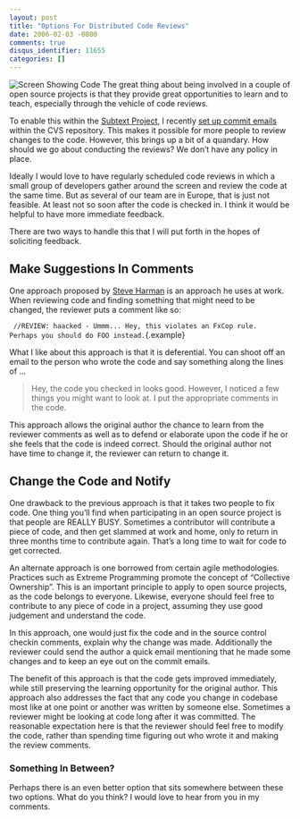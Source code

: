 ```yaml
---
layout: post
title: "Options For Distributed Code Reviews"
date: 2006-02-03 -0800
comments: true
disqus_identifier: 11655
categories: []
---
```

![Screen Showing Code](http://haacked.com/images/CodeReview.jpg) The
great thing about being involved in a couple of open source projects is
that they provide great opportunities to learn and to teach, especially
through the vehicle of code reviews.

To enable this within the [Subtext
Project](http://subtextproject.com/ "Subtext Project Website"), I
recently [set up commit
emails](/archive/2006/01/17/SettingUpCVSCommitEmailsInSourceForge.aspx "setting up commit emails in CVS")
within the CVS repository. This makes it possible for more people to
review changes to the code. However, this brings up a bit of a quandary.
How should we go about conducting the reviews? We don’t have any policy
in place.

Ideally I would love to have regularly scheduled code reviews in which a
small group of developers gather around the screen and review the code
at the same time. But as several of our team are in Europe, that is just
not feasible. At least not so soon after the code is checked in. I think
it would be helpful to have more immediate feedback.

There are two ways to handle this that I will put forth in the hopes of
soliciting feedback.

Make Suggestions In Comments
----------------------------

One approach proposed by [Steve
Harman](http://stevenharman.net/blog/ "Steve Harman's Blog") is an
approach he uses at work. When reviewing code and finding something that
might need to be changed, the reviewer puts a comment like so:

` //REVIEW: haacked - Ummm... Hey, this violates an FxCop rule.  Perhaps you should do FOO instead.`{.example}

What I like about this approach is that it is deferential. You can shoot
off an email to the person who wrote the code and say something along
the lines of ...

> Hey, the code you checked in looks good. However, I noticed a few
> things you might want to look at. I put the appropriate comments in
> the code.

This approach allows the original author the chance to learn from the
reviewer comments as well as to defend or elaborate upon the code if he
or she feels that the code is indeed correct. Should the original author
not have time to change it, the reviewer can return to change it.

Change the Code and Notify
--------------------------

One drawback to the previous approach is that it takes two people to fix
code. One thing you’ll find when participating in an open source project
is that people are REALLY BUSY. Sometimes a contributor will contribute
a piece of code, and then get slammed at work and home, only to return
in three months time to contribute again. That’s a long time to wait for
code to get corrected.

An alternate approach is one borrowed from certain agile methodologies.
Practices such as Extreme Programming promote the concept of “Collective
Ownership”. This is an important principle to apply to open source
projects, as the code belongs to everyone. Likewise, everyone should
feel free to contribute to any piece of code in a project, assuming they
use good judgement and understand the code.

In this approach, one would just fix the code and in the source control
checkin comments, explain why the change was made. Additionally the
reviewer could send the author a quick email mentioning that he made
some changes and to keep an eye out on the commit emails.

The benefit of this approach is that the code gets improved immediately,
while still preserving the learning opportunity for the original author.
This approach also addresses the fact that any code you change in
codebase most like at one point or another was written by someone else.
Sometimes a reviewer might be looking at code long after it was
committed. The reasonable expectation here is that the reviewer should
feel free to modify the code, rather than spending time figuring out who
wrote it and making the review comments.

### Something In Between?

Perhaps there is an even better option that sits somewhere between these
two options. What do you think? I would love to hear from you in my
comments.

